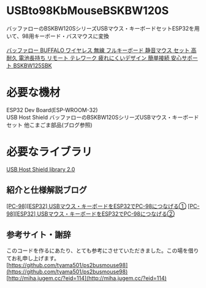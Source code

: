 # USBto98KbMouseBSKBW120S
 バッファローのBSKBW120SシリーズUSBマウス・キーボードセットESP32を用いて、98用キーボード・バスマウスに変換<br><br>
 [バッファロー BUFFALO ワイヤレス 無線 フルキーボード 静音マウス セット 高耐久 電池長持ち リモート テレワーク 疲れにくいデザイン 簡単接続 安心サポート BSKBW125SBK ](https://amzn.to/48szLZN)<br>
 
# 必要な機材
 ESP32 Dev Board(ESP-WROOM-32)<br>
 USB Host Shield
 バッファローのBSKBW120SシリーズUSBマウス・キーボードセット
 他こまごま部品(ブログ参照)

# 必要なライブラリ
[USB Host Shield library 2.0](https://github.com/felis/USB_Host_Shield_2.0)


## 紹介と仕様解説ブログ
[[PC-98][ESP32] USBマウス・キーボードをESP32でPC-98につなげる①](https://androiphone.uvs.jp/?p=4136)
[[PC-98][ESP32] USBマウス・キーボードをESP32でPC-98につなげる②](https://androiphone.uvs.jp/?p=4157)

## 参考サイト・謝辞
このコードを作るにあたり、とても参考にさせていただきました。この場を借りてお礼申し上げます。<br>
[https://github.com/tyama501/ps2busmouse98](https://github.com/tyama501/ps2busmouse98)<br>
[http://miha.jugem.cc/?eid=114](http://miha.jugem.cc/?eid=114)
